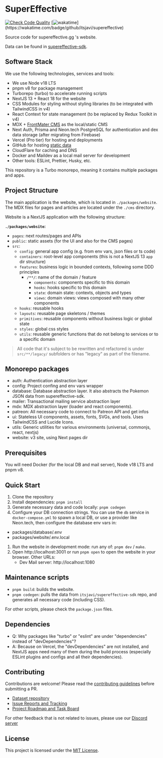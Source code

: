 # SuperEffective

[![Check Code Quality](https://github.com/itsjavi/supereffective/actions/workflows/check-code-quality.yml/badge.svg)](https://github.com/itsjavi/supereffective/actions/workflows/check-code-quality.yml)
[![wakatime](https://wakatime.com/badge/github/itsjavi/supereffective.svg?)](https://wakatime.com/badge/github/itsjavi/supereffective)

Source code for supereffective.gg 's website.

Data can be found in [supereffective-sdk](https://github.com/itsjavi/supereffective-sdk).

## Software Stack

We use the following technologies, services and tools:

- We use Node v18 LTS
- pnpm v8 for package management
- Turborepo (turbo) to accelerate running scripts
- NextJS 13 + React 18 for the website
- CSS Modules for styling without styling libraries (to be integrated with TailwindCSS in v4)
- React Context for state management (to be replaced by Redux Toolkit in v4)
- MDX + [FrontMater CMS](https://frontmatter.codes/) as the local/static CMS
- Next Auth, Prisma and Neon.tech PostgreSQL for authentication and dex data storage (after migrating from Firebase)
- Vercel (Pro tier) for hosting and deployments
- GitHub for hosting [static data](https://github.com/itsjavi/supereffective-sdk)
- CloudFlare for caching and DNS
- Docker and Maildev as a local mail server for development
- Other tools: ESLint, Prettier, Husky, etc.

This repository is a Turbo monorepo, meaning it contains multiple packages and apps.

## Project Structure

The main application is the website, which is located in `./packages/website`.
The MDX files for pages and articles are located under the `./cms` directory.

Website is a NextJS application with the following structure:

**`./packages/website`:**

- `pages`: next routes/pages and APIs
- `public`: static assets (for the UI and also for the CMS pages)
- `src`:
  - `config`: general app config (e.g. from env vars, json files or ts code)
  - `containers`: root-level app components (this is not a NextJS 13 `app` dir structure)
  - `features`: business logic in bounded contexts, following some DDD principles
    - `/**/`: name of the domain / feature
      - `components`: components specific to this domain
      - `hooks`: hooks specific to this domain
      - `state`: domain state: contexts, objects and types
      - `views`: domain views: views composed with many other components
  - `hooks`: reusable hooks
  - `layouts`: reusable page skeletons / themes
  - `primitives`: reusable components without business logic or global state
  - `styles`: global css styles
  - `utils`: reusable generic functions that do not belong to services or to a specific domain

> All code that it's subject to be rewritten and refactored is under `src/**/legacy/` subfolders or has
> "legacy" as part of the filename.

## Monorepo packages

- auth: Authentication abstraction layer
- config: Project confing and env vars wrapper
- database: Database abstraction layer. It also abstracts the Pokemon JSON data from supereffective-sdk.
- mailer: Transactional mailing service abstraction layer
- mdx: MDX abstraction layer (loader and react components).
- patreon: All necessary code to connect to Patreon API and get infos
- ui: Stateless UI components, assets, fonts, SVGs, and tools. Uses TailwindCSS and Lucide Icons.
- utils: Generic utilities for various environments (universal, commonjs, react, nextjs)
- website: v3 site, using Next pages dir

## Prerequisites

You will need Docker (for the local DB and mail server), Node v18 LTS and pnpm v8.

## Quick Start

1. Clone the repository
2. Install dependencies: `pnpm install`
3. Generate necessary data and code locally: `pnpm codegen`
4. Configure your DB connection strings.
   You can use the `db` service in `docker-compose.yml` to spawn a local DB, or use a provider like Neon.tech,
   then configure the database env vars in:

- packages/database/.env
- packages/website/.env.local

1. Run the website in development mode: run any of: `pnpm dev` / `make`.
2. Open http://localhost:3001 or run `pnpm open` to open the website in your browser. Other URLs:
   - Dev Mail server: http://localhost:1080

## Maintenance scripts

- `pnpm build`: builds the website.
- `pnpm codegen`: pulls the data from `itsjavi/supereffective-sdk` repo, and generates all necessary code (including CSS).

For other scripts, please check the `package.json` files.

## Dependencies

- Q: Why packages like "turbo" or "eslint" are under "dependencies" instead of "devDependencies"?
- A: Because on Vercel, the "devDependencies" are not installed, and NextJS apps need many of them during the build
  process (especially ESLint plugins and configs and all their dependencies).

## Contributing

Contributions are welcome! Please read the [contributing guidelines](./CONTRIBUTING.md) before submitting a PR.

- [Dataset repository](https://github.com/itsjavi/supereffective-sdk)
- [Issue Reports and Tracking](https://github.com/itsjavi/supereffective/issues)
- [Project Roadmap and Task Board](https://github.com/users/itsjavi/projects/9)

For other feedback that is not related to issues, please use our [Discord server](https://discord.gg/3fRXQFtrkN)

## License

This project is licensed under the [MIT License](./LICENSE).
